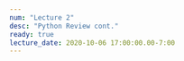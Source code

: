 ```yaml
---
num: "Lecture 2"
desc: "Python Review cont."
ready: true
lecture_date: 2020-10-06 17:00:00.00-7:00
---
```

